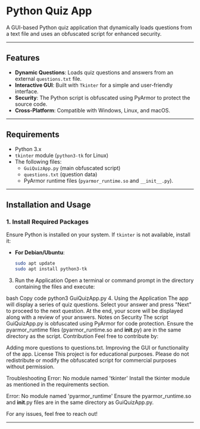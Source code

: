 # Python Quiz App

A GUI-based Python quiz application that dynamically loads questions from a text file and uses an obfuscated script for enhanced security.

---

## Features

- **Dynamic Questions**: Loads quiz questions and answers from an external `questions.txt` file.
- **Interactive GUI**: Built with `Tkinter` for a simple and user-friendly interface.
- **Security**: The Python script is obfuscated using PyArmor to protect the source code.
- **Cross-Platform**: Compatible with Windows, Linux, and macOS.

---

## Requirements

- Python 3.x
- `tkinter` module (`python3-tk` for Linux)
- The following files:
  - `GuiQuizApp.py` (main obfuscated script)
  - `questions.txt` (question data)
  - PyArmor runtime files (`pyarmor_runtime.so` and `__init__.py`).

---

## Installation and Usage

### 1. **Install Required Packages**
Ensure Python is installed on your system. If `tkinter` is not available, install it:
- **For Debian/Ubuntu**:
  ```bash
  sudo apt update
  sudo apt install python3-tk

3. Run the Application
Open a terminal or command prompt in the directory containing the files and execute:

bash
Copy code
python3 GuiQuizApp.py
4. Using the Application
The app will display a series of quiz questions.
Select your answer and press "Next" to proceed to the next question.
At the end, your score will be displayed along with a review of your answers.
Notes on Security
The script GuiQuizApp.py is obfuscated using PyArmor for code protection. Ensure the pyarmor_runtime files (pyarmor_runtime.so and __init__.py) are in the same directory as the script.
Contribution
Feel free to contribute by:

Adding more questions to questions.txt.
Improving the GUI or functionality of the app.
License
This project is for educational purposes. Please do not redistribute or modify the obfuscated script for commercial purposes without permission.

Troubleshooting
Error: No module named 'tkinter'
Install the tkinter module as mentioned in the requirements section.

Error: No module named 'pyarmor_runtime'
Ensure the pyarmor_runtime.so and __init__.py files are in the same directory as GuiQuizApp.py.

For any issues, feel free to reach out!


---
